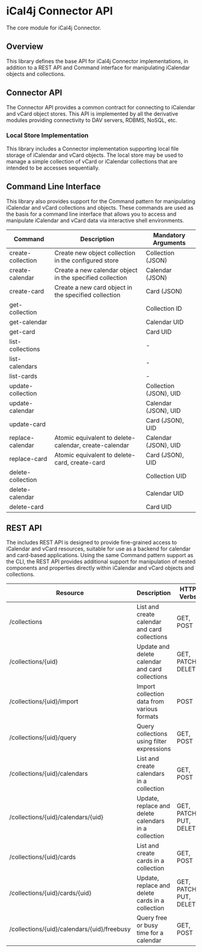 # iCal4j Connector API

The core module for iCal4j Connector.

## Overview

This library defines the base API for iCal4j Connector implementations, in addition to a REST API and
Command interface for manipulating iCalendar objects and collections.

## Connector API

The Connector API provides a common contract for connecting to iCalendar and vCard object stores. This API
is implemented by all the derivative modules providing connectivity to DAV servers, RDBMS, NoSQL, etc.

### Local Store Implementation

This library includes a Connector implementation supporting local file storage of iCalendar and vCard objects.
The local store may be used to manage a simple collection of vCard or iCalendar collections that are intended
to be accesses sequentially.


## Command Line Interface

This library also provides support for the Command pattern for manipulating iCalendar and vCard collections and
objects. These commands are used as the basis for a command line interface that allows you to access and manipulate
iCalendar and vCard data via interactive shell environments.

| Command           | Description                                              | Mandatory Arguments    |
|-------------------|----------------------------------------------------------|------------------------|
| create-collection | Create new object collection in the configured store     | Collection (JSON)      |
| create-calendar   | Create a new calendar object in the specified collection | Calendar (JSON)        |
| create-card       | Create a new card object in the specified collection     | Card (JSON)            |
| get-collection    |                                                          | Collection ID          |
| get-calendar      |                                                          | Calendar UID           |
| get-card          |                                                          | Card UID               |
| list-collections  |                                                          | -                      |
| list-calendars    |                                                          | -                      |
| list-cards        |                                                          | -                      |
| update-collection |                                                          | Collection (JSON), UID |
| update-calendar   |                                                          | Calendar (JSON), UID   |
| update-card       |                                                          | Card (JSON), UID       |
| replace-calendar  | Atomic equivalent to delete-calendar, create-calendar    | Calendar (JSON), UID   |
| replace-card      | Atomic equivalent to delete-card, create-card            | Card (JSON), UID       |
| delete-collection |                                                          | Collection UID         |
| delete-calendar   |                                                          | Calendar UID           |
| delete-card       |                                                          | Card UID               |


## REST API

The includes REST API is designed to provide fine-grained access to iCalendar and vCard resources, suitable for
use as a backend for calendar and card-based applications. Using the same Command pattern support as the CLI, the
REST API provides additional support for manipulation of nested components and properties directly within iCalendar
and vCard objects and collections.

   | Resource                                    | Description                                          | HTTP Verbs              |
|---------------------------------------------|------------------------------------------------------|-------------------------|
| /collections                                | List and create calendar and card collections        | GET, POST               |
| /collections/{uid}                          | Update and delete calendar and card collections      | GET, PATCH, DELETE      |
| /collections/{uid}/import                   | Import collection data from various formats          | POST                    |
| /collections/{uid}/query                    | Query collections using filter expressions           | GET, POST               |
| /collections/{uid}/calendars                | List and create calendars in a collection            | GET, POST               |
| /collections/{uid}/calendars/{uid}          | Update, replace and delete calendars in a collection | GET, PATCH, PUT, DELETE |
| /collections/{uid}/cards                    | List and create cards in a collection                | GET, POST               |
| /collections/{uid}/cards/{uid}              | Update, replace and delete cards in a collection     | GET, PATCH, PUT, DELETE |
 | /collections/{uid}/calendars/{uid}/freebusy | Query free or busy time for a calendar               | GET, POST               |
